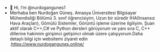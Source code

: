 - 👋 Hi, I’m @nurdogangunes1
- Merhaba ben Nurdoğan Güneş. Amasya Üniversitesi Bilgisayar Mühendisliği Bölümü 3. sınıf
öğrencisiyim, Uzun bir süredir IHA(Insansız Hava Araçları), Gömülü Sistemler, Görüntü işleme
üzerine ilgiliyim. Şuan aktif olarak C++,C# ve Python dersleri görüyorum ve yanı sıra C, C++
dillerine hakimim girişimci gelişimci olmak üzere çalışıyorum.Daha detaylı bilgi için websitemi
ziyaret edin .https://www.nurdogangunes.online/


<!---

--->
